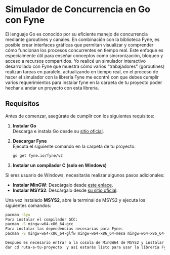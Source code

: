 # Simulador de Concurrencia en Go con Fyne

El lenguaje Go es conocido por su eficiente manejo de concurrencia mediante goroutines y canales. En combinación con la biblioteca Fyne, es posible crear interfaces gráficas que permitan visualizar y comprender cómo funcionan los procesos concurrentes en tiempo real. Este enfoque es especialmente útil para enseñar conceptos como sincronización, bloqueo y acceso a recursos compartidos.
Yo realicé un simulador interactivo desarrollado con Fyne que muestra cómo varios "trabajadores" (goroutines) realizan tareas en paralelo, actualizando en tiempo real, en el proceso de hacer el simulador con la librería Fyne me econtré con que debes cumplir varios requerimientos para instalar fyne en la carpeta de tu proyecto  poder hechar a andar un proyecto con esta librería.

## Requisitos

Antes de comenzar, asegúrate de cumplir con los siguientes requisitos:

1. **Instalar Go**  
   Descarga e instala Go desde su [sitio oficial](https://go.dev/dl/).

2. **Descargar Fyne**  
   Ejecuta el siguiente comando en la carpeta de tu proyecto:
   ```bash
   go get fyne.io/fyne/v2

3. **Instalar un compilador C (solo en Windows)**

Si eres usuario de Windows, necesitarás realizar algunos pasos adicionales:

- **Instalar MinGW**: Descárgalo desde [este enlace](https://sourceforge.net/projects/mingw/).  
- **Instalar MSYS2**: Descárgalo desde [su sitio oficial](https://www.msys2.org/).  

Una vez instalado **MSYS2**, abre la terminal de MSYS2 y ejecuta los siguientes comandos:

  ```bash
  pacman -Syu
  Para instalar el compilador GCC:
  pacman -S mingw-w64-x86_64-gcc
  Para instalar las dependencias necesarias para Fyne:
  pacman -S mingw-w64-x86_64-glfw mingw-w64-x86_64-mesa mingw-w64-x86_64-pkg-config

Después es necesario entrar a la cosola de MinGW64 de MSYS2 y instalar go export PATH=$PATH:/c/tu-ruta-a-go/bin
dar cd ruta-a-tu-proyecto  y así estarás listo para usar la librería Fyne. 


